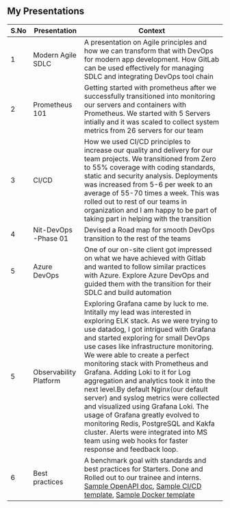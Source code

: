 ## My Presentations

|S.No|Presentation|Context|
|----|------------|-------|
|1|Modern Agile SDLC|A presentation on Agile principles and how we can transform that with DevOps for modern app development. How GitLab can be used effectively for managing SDLC and integrating DevOps tool chain|
|2|Prometheus 101|Getting started with prometheus after we successfully transitioned into monitoring our servers and containers with Prometheus. We started with 5 Servers intially and it was scaled to collect system metrics from 26 servers for our team|
|3|CI/CD|How we used CI/CD principles to increase our quality and delivery for our team projects. We transitioned from Zero to 55% coverage with coding standards, static and security analysis. Deployments was increased from 5-6 per week to an average of 55-70 times a week. This was rolled out to rest of our teams in organization and I am happy to be part of taking part in helping with the transition|
|4|Nit-DevOps -Phase 01|Devised a Road map for smooth DevOps transition to the rest of the teams|
|5|Azure DevOps|One of our on-site client got impressed on what we have achieved with Gitlab and wanted to follow similar practices with Azure. Explore Azure DevOps and guided them with the transition for their SDLC and build automation|
|5|Observability Platform|Exploring Grafana came by luck to me. Intitally my lead was interested in exploring ELK stack. As we were trying to use datadog, I got intrigued with Grafana and started exploring for small DevOps use cases like infrastructure monitoring. We were able to create a perfect monitoring stack with Prometheus and Grafana. Adding Loki to it for Log aggregation and analytics took it into the next level.By default Nginx(our default server) and syslog metrics were collected and visualized using Grafana Loki. The usage of Grafana greatly evolved to monitoring Redis, PostgreSQL and Kakfa cluster. Alerts were integrated into MS team using web hooks for faster response and feedback loop.|
|6|Best practices|A benchmark goal with standards and best practices for Starters. Done and Rolled out to our trainee and interns. [Sample OpenAPI doc](BestPacticesForInterns/../BestPracticesForInterns/openapi.yml), [Sample CI/CD template](Templates/GitlabCICD/), [Sample Docker template](https://github.com/pravinmj-cs/my-presentations)|